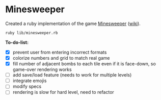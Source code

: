 # Minesweeper

Created a ruby implementation of the game [Minesweeper][play-minesweeper] ([wiki][minesweeper-wiki]).

`ruby lib/minesweeper.rb`

[play-minesweeper]: http://minesweeperonline.com/#beginner
[minesweeper-wiki]: http://en.wikipedia.org/wiki/Minesweeper_(Windows)

<strong>To-do-list:</strong>

- [x] prevent user from entering incorrect formats
- [x] colorize numbers and grid to match real game
- [x] fill number of adjacent bombs to each tile even if it is face-down, so game-over rendering works
- [ ] add save/load feature (needs to work for multiple levels)
- [ ] integrate emojis
- [ ] modify specs
- [ ] rendering is slow for hard level, need to refactor
